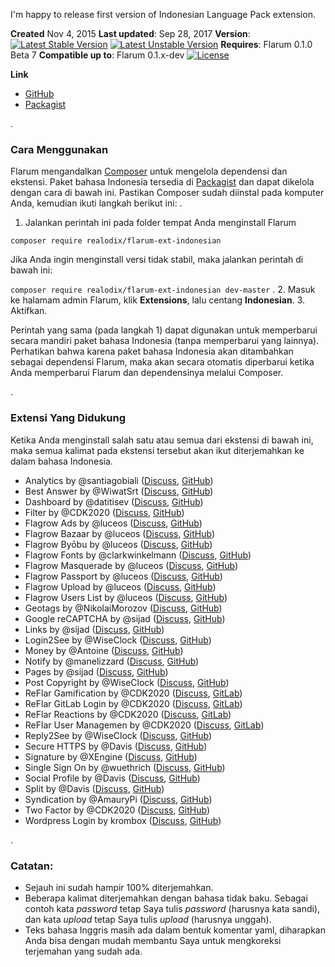I'm happy to release first version of Indonesian Language Pack extension.

**Created** Nov 4, 2015
**Last updated**: Sep 28, 2017
**Version**:  [![Latest Stable Version](https://poser.pugx.org/realodix/flarum-ext-indonesian/v/stable)](https://packagist.org/packages/realodix/flarum-ext-indonesian) [![Latest Unstable Version](https://poser.pugx.org/realodix/flarum-ext-indonesian/v/unstable)](https://packagist.org/packages/realodix/flarum-ext-indonesian)
**Requires**: Flarum 0.1.0 Beta 7
**Compatible up to**: Flarum 0.1.x-dev
[![License](https://poser.pugx.org/realodix/flarum-ext-indonesian/license)](https://packagist.org/packages/realodix/flarum-ext-indonesian)

**Link**
- [GitHub](https://github.com/realodix/flarum-indonesian)
- [Packagist](https://packagist.org/packages/realodix/flarum-ext-indonesian)

.
### Cara Menggunakan
Flarum mengandalkan [Composer](https://getcomposer.org/) untuk mengelola dependensi dan ekstensi. Paket bahasa Indonesia tersedia di [Packagist](https://packagist.org/packages/realodix/flarum-ext-indonesian) dan dapat dikelola dengan cara di bawah ini. Pastikan Composer sudah diinstal pada komputer Anda, kemudian ikuti langkah berikut ini:
.
1. Jalankan perintah ini pada folder tempat Anda menginstall Flarum

```composer require realodix/flarum-ext-indonesian```

Jika Anda ingin menginstall versi tidak stabil, maka jalankan perintah  di bawah ini:

```composer require realodix/flarum-ext-indonesian dev-master```
.
2. Masuk ke halamam admin Flarum, klik **Extensions**, lalu centang **Indonesian**.
3. Aktifkan.

Perintah yang sama (pada langkah 1) dapat digunakan untuk memperbarui secara mandiri paket bahasa Indonesia (tanpa memperbarui yang lainnya). Perhatikan bahwa karena paket bahasa Indonesia akan ditambahkan sebagai dependensi Flarum, maka akan secara otomatis diperbarui ketika Anda memperbarui Flarum dan dependensinya melalui Composer.

.
### Extensi Yang Didukung
Ketika Anda menginstall salah satu atau semua dari ekstensi di bawah ini, maka semua kalimat pada ekstensi tersebut akan ikut diterjemahkan ke dalam bahasa Indonesia.

- Analytics by @santiagobiali ([Discuss](https://discuss.flarum.org/d/1983), [GitHub](https://github.com/flagrow/flarum-ext-analytics))
- Best Answer by @WiwatSrt ([Discuss](https://discuss.flarum.org/d/3868), [GitHub](https://github.com/wiwatsrt/flarum-ext-best-answer))
- Dashboard by @datitisev ([Discuss](https://discuss.flarum.org/d/2958), [GitHub](https://github.com/datitisev/flarum-ext-admindashboard))
- Filter by @CDK2020 ([Discuss](https://discuss.flarum.org/d/5131), [GitHub](https://github.com/issyrocks12/flarum-ext-filter))
- Flagrow Ads by @luceos ([Discuss](https://discuss.flarum.org/d/4785), [GitHub](https://github.com/flagrow/ads))
- Flagrow Bazaar by @luceos ([Discuss](https://discuss.flarum.org/d/5151), [GitHub](https://github.com/flagrow/bazaar))
- Flagrow Byōbu by @luceos ([Discuss](https://discuss.flarum.org/d/4762), [GitHub](https://github.com/flagrow/byobu))
- Flagrow Fonts by @clarkwinkelmann ([Discuss](https://discuss.flarum.org/d/6207), [GitHub](https://github.com/flagrow/byobu))
- Flagrow Masquerade by @luceos ([Discuss](https://discuss.flarum.org/d/5791), [GitHub](https://github.com/flagrow/masquerade))
- Flagrow Passport by @luceos ([Discuss](https://discuss.flarum.org/d/5203), [GitHub](https://github.com/flagrow/passport))
- Flagrow Upload by @luceos ([Discuss](https://discuss.flarum.org/d/4154), [GitHub](https://github.com/flagrow/upload))
- Flagrow Users List by @luceos ([Discuss](https://discuss.flarum.org/d/6009), [GitHub](https://github.com/flagrow/users-list))
- Geotags by @NikolaiMorozov ([Discuss](https://discuss.flarum.org/d/3545), [GitHub](https://github.com/avatar4eg/flarum-ext-geotags))
- Google reCAPTCHA by @sijad ([Discuss](https://discuss.flarum.org/d/3707), [GitHub](https://github.com/sijad/flarum-ext-recaptcha))
- Links by @sijad ([Discuss](https://discuss.flarum.org/d/2230), [GitHub](https://github.com/sijad/flarum-ext-links))
- Login2See by @WiseClock ([Discuss](https://discuss.flarum.org/d/5168), [GitHub](https://github.com/WiseClock/flarum-ext-login2see))
- Money by @Antoine ([Discuss](https://discuss.flarum.org/d/4699), [GitHub](https://github.com/AntoineFr/flarum-ext-money))
- Notify by @manelizzard ([Discuss](https://discuss.flarum.org/d/4345), [GitHub](https://github.com/manelizzard/flarum-notify))
- Pages by @sijad ([Discuss](https://discuss.flarum.org/d/2605), [GitHub](https://github.com/sijad/flarum-ext-pages))
- Post Copyright by @WiseClock ([Discuss](https://discuss.flarum.org/d/5119), [GitHub](https://github.com/WiseClock/flarum-ext-post-copyright))
- ReFlar Gamification by @CDK2020 ([Discuss](https://discuss.flarum.org/d/5588), [GitLab](https://gitlab.com/ReDevelopers/ReFlar/gamification))
- ReFlar GitLab Login by @CDK2020 ([Discuss](https://discuss.flarum.org/d/6357), [GitLab](https://gitlab.com/ReDevelopers/ReFlar/oauth-gitlab))
- ReFlar Reactions by @CDK2020 ([Discuss](https://discuss.flarum.org/d/6542), [GitLab](https://gitlab.com/ReDevelopers/ReFlar/reactions))
- ReFlar User Managemen by @CDK2020 ([Discuss](https://discuss.flarum.org/d/5444), [GitLab](https://gitlab.com/ReDevelopers/ReFlar/user-management))
- Reply2See by @WiseClock ([Discuss](https://discuss.flarum.org/d/5190), [GitHub](https://github.com/WiseClock/flarum-ext-reply2see))
- Secure HTTPS by @Davis ([Discuss](https://discuss.flarum.org/d/2649), [GitHub](https://github.com/dav-is/flarum-ext-securehttps))
- Signature by @XEngine ([Discuss](https://discuss.flarum.org/d/4222), [GitHub](https://github.com/XEngine/flarum-ext-signature))
- Single Sign On by @wuethrich ([Discuss](https://discuss.flarum.org/d/5052), [GitHub](https://github.com/wuethrich44/flarum-ext-sso))
- Social Profile by @Davis ([Discuss](https://discuss.flarum.org/d/1929), [GitHub](https://github.com/dav-is/flarum-ext-socialprofile))
- Split by @Davis ([Discuss](https://discuss.flarum.org/d/3143), [GitHub](https://github.com/dav-is/flarum-ext-split))
- Syndication by @AmauryPi ([Discuss](https://discuss.flarum.org/d/4395), [GitHub](https://github.com/AmauryCarrade/flarum-ext-syndication))
- Two Factor by @CDK2020 ([Discuss](https://discuss.flarum.org/d/5226), [GitHub](https://github.com/issyrocks12/flarum-ext-twofactor))
- Wordpress Login by krombox ([Discuss](https://discuss.flarum.org/d/6822), [GitHub](https://github.com/krombox/flarum-ext-auth-wordpress))

.
### Catatan:
- Sejauh ini sudah hampir 100% diterjemahkan.
- Beberapa kalimat diterjemahkan dengan bahasa tidak baku. Sebagai contoh kata _password_ tetap Saya tulis _password_ (harusnya kata sandi), dan kata _upload_ tetap Saya tulis _upload_ (harusnya unggah).
- Teks bahasa Inggris masih ada dalam bentuk komentar yaml, diharapkan Anda bisa dengan mudah membantu Saya untuk mengkoreksi terjemahan yang sudah ada.
